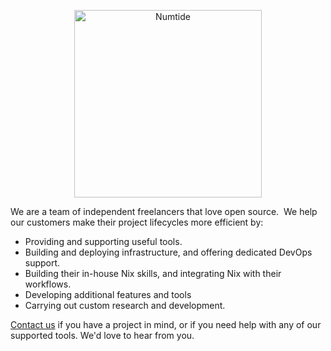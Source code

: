 <p align="center">
  <a href="https://numtide.com">
    <img alt="Numtide" width=300 src=https://codahosted.io/docs/6FCIMTRM0p/blobs/bl-sgSunaXYWX/077f3f9d7d76d6a228a937afa0658292584dedb5b852a8ca370b6c61dabb7872b7f617e603f1793928dc5410c74b3e77af21a89e435fa71a681a868d21fd1f599dd10a647dd855e14043979f1df7956f67c3260c0442e24b34662307204b83ea34de929d>
  </a>
</p>

We are a team of independent freelancers that love open source.  We help our
customers make their project lifecycles more efficient by:

- Providing and supporting useful tools.
- Building and deploying infrastructure, and offering dedicated DevOps support.
- Building their in-house Nix skills, and integrating Nix with their workflows.
- Developing additional features and tools
- Carrying out custom research and development.

[Contact us](https://numtide.com/contact) if you have a project in mind, or if
you need help with any of our supported tools. We'd love to hear from you.
